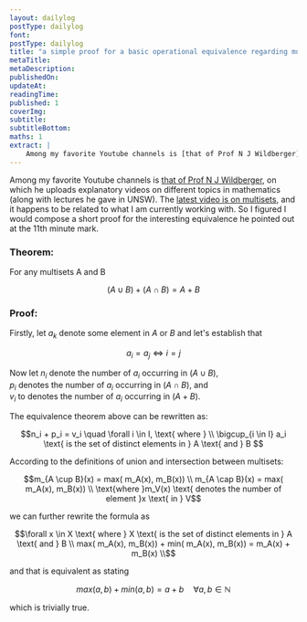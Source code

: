 ```yaml
---
layout: dailylog
postType: dailylog
font: 
postType: dailylog
title: "a simple proof for a basic operational equivalence regarding multisets"
metaTitle:
metaDescription: 
publishedOn: 
updateAt: 
readingTime: 
published: 1
coverImg: 
subtitle:
subtitleBottom:
maths: 1
extract: |
    Among my favorite Youtube channels is [that of Prof N J Wildberger](https://www.youtube.com/user/njwildberger/), on which he uploads explanatory videos on different topics in mathematics (along with lectures he gave in UNSW). The [latest video is on multisets](https://youtu.be/alMiaIbxNV4), and it happens to be related to what I am currently working with. So I figured I would compose a short proof for the interesting equivalence he pointed out at the 11th minute mark.
---
```


Among my favorite Youtube channels is [that of Prof N J Wildberger](https://www.youtube.com/user/njwildberger/), on which he uploads explanatory videos on different topics in mathematics (along with lectures he gave in UNSW). The [latest video is on multisets](https://youtu.be/alMiaIbxNV4), and it happens to be related to what I am currently working with. So I figured I would compose a short proof for the interesting equivalence he pointed out at the 11th minute mark.

### Theorem: 

For any multisets A and B

$$(A \cup B) + (A \cap B) = A + B $$

### Proof: 

Firstly, let $a_k$ denote some element in $A$ or $B$ and let's establish that 

$$a_i = a_j \Leftrightarrow i = j$$

Now let $n_i$ denote the number of $a_i$ occurring in $(A \cup B)$, <br>$p_i$ denotes the number of $a_i$ occurring in  $(A \cap B)$, and <br>$v_i$ to denotes the number of $a_i$ occurring in $(A + B)$.

The equivalence theorem above can be rewritten as:

$$n_i + p_i = v_i \quad \forall i \in I, \text{ where } \\ \bigcup_{i \in I} a_i \text{ is the set of distinct elements in } A \text{ and } B $$

According to the definitions of union and intersection between multisets:

$$m_{A \cup B}(x) = max( m_A(x), m_B(x)) \\ m_{A \cap B}(x) = max( m_A(x), m_B(x)) \\ \text{where }m_V(x) \text{ denotes the number of element }x \text{ in } V$$

we can further rewrite the formula as 

$$\forall x \in X \text{ where } X \text{ is the set of distinct elements in } A \text{ and } B \\ max( m_A(x), m_B(x)) + min( m_A(x), m_B(x)) = m_A(x) + m_B(x) \\$$

and that is equivalent as stating

$$ max(a,b) + min(a,b) = a + b \quad \forall a,b \in \mathbb{N}$$

which is trivially true.
